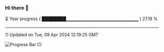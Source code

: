 ### Hi there 👋

⏳ Year progress { ████████▁▁▁▁▁▁▁▁▁▁▁▁▁▁▁▁▁▁▁▁▁▁ } 27.19 %

---

⏰ Updated on Tue, 09 Apr 2024 12:19:25 GMT

![Progress Bar CI](https://github.com/liununu/liununu/workflows/Progress%20Bar%20CI/badge.svg)
